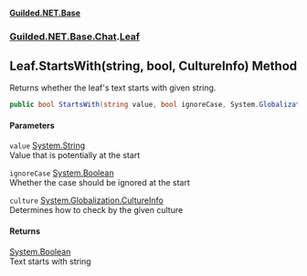 
#### [Guilded.NET.Base](index 'index')
### [Guilded.NET.Base.Chat](index#Guilded_NET_Base_Chat 'Guilded.NET.Base.Chat').[Leaf](Leaf 'Guilded.NET.Base.Chat.Leaf')
## Leaf.StartsWith(string, bool, CultureInfo) Method
Returns whether the leaf's text starts with given string.  
```csharp
public bool StartsWith(string value, bool ignoreCase, System.Globalization.CultureInfo culture);
```

#### Parameters
<a name='Guilded_NET_Base_Chat_Leaf_StartsWith(string_bool_System_Globalization_CultureInfo)_value'></a>
`value` [System.String](https://docs.microsoft.com/en-us/dotnet/api/System.String 'System.String')  
Value that is potentially at the start
  
<a name='Guilded_NET_Base_Chat_Leaf_StartsWith(string_bool_System_Globalization_CultureInfo)_ignoreCase'></a>
`ignoreCase` [System.Boolean](https://docs.microsoft.com/en-us/dotnet/api/System.Boolean 'System.Boolean')  
Whether the case should be ignored at the start
  
<a name='Guilded_NET_Base_Chat_Leaf_StartsWith(string_bool_System_Globalization_CultureInfo)_culture'></a>
`culture` [System.Globalization.CultureInfo](https://docs.microsoft.com/en-us/dotnet/api/System.Globalization.CultureInfo 'System.Globalization.CultureInfo')  
Determines how to check by the given culture
  

#### Returns
[System.Boolean](https://docs.microsoft.com/en-us/dotnet/api/System.Boolean 'System.Boolean')  
Text starts with string

